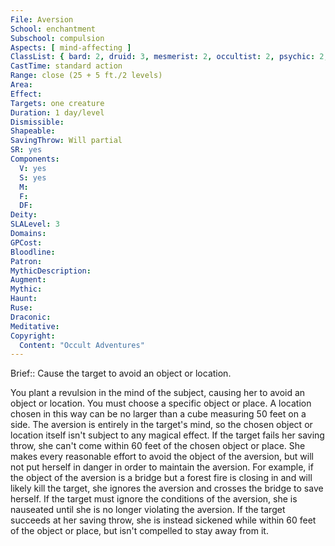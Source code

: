 ```yaml
---
File: Aversion
School: enchantment
Subschool: compulsion
Aspects: [ mind-affecting ]
ClassList: { bard: 2, druid: 3, mesmerist: 2, occultist: 2, psychic: 2, sorcerer: 3, wizard: 3, witch: 3 }
CastTime: standard action
Range: close (25 + 5 ft./2 levels)
Area: 
Effect: 
Targets: one creature
Duration: 1 day/level
Dismissible: 
Shapeable: 
SavingThrow: Will partial
SR: yes
Components:
  V: yes
  S: yes
  M: 
  F: 
  DF: 
Deity: 
SLALevel: 3
Domains: 
GPCost: 
Bloodline: 
Patron: 
MythicDescription: 
Augment: 
Mythic: 
Haunt: 
Ruse: 
Draconic: 
Meditative: 
Copyright:
  Content: "Occult Adventures"
---
```

Brief:: Cause the target to avoid an object or location.

You plant a revulsion in the mind of the subject, causing her to avoid an object or location. You must choose a specific object or place. A location chosen in this way can be no larger than a cube measuring 50 feet on a side. The aversion is entirely in the target's mind, so the chosen object or location itself isn't subject to any magical effect. If the target fails her saving throw, she can't come within 60 feet of the chosen object or place. She makes every reasonable effort to avoid the object of the aversion, but will not put herself in danger in order to maintain the aversion. For example, if the object of the aversion is a bridge but a forest fire is closing in and will likely kill the target, she ignores the aversion and crosses the bridge to save herself. If the target must ignore the conditions of the aversion, she is nauseated until she is no longer violating the aversion.  If the target succeeds at her saving throw, she is instead sickened while within 60 feet of the object or place, but isn't compelled to stay away from it.
